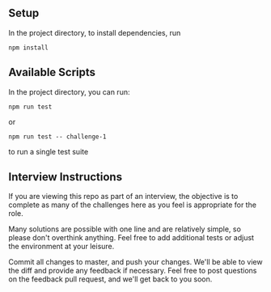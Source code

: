 ## Setup

In the project directory, to install dependencies, run

`npm install`

## Available Scripts

In the project directory, you can run:

`npm run test`

or

`npm run test -- challenge-1`

to run a single test suite

## Interview Instructions

If you are viewing this repo as part of an interview, the objective is to complete as many of the challenges here as you feel is appropriate for the role.

Many solutions are possible with one line and are relatively simple, so please don't overthink anything. Feel free to add additional tests or adjust the environment at your leisure.

Commit all changes to master, and push your changes. We'll be able to view the diff and provide any feedback if necessary. Feel free to post questions on the feedback pull request, and we'll get back to you soon.

